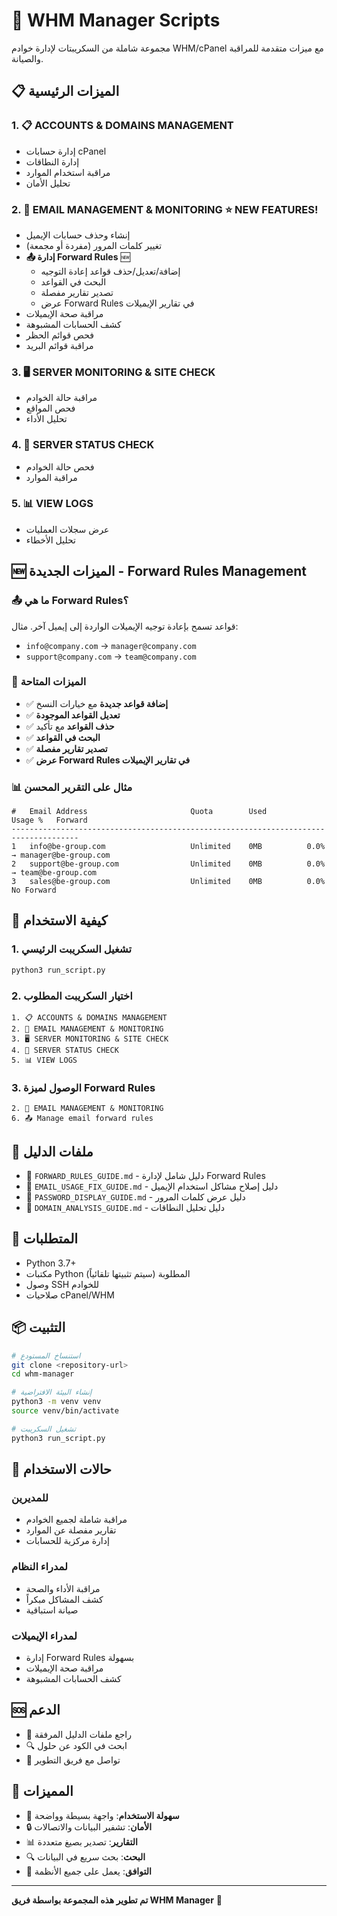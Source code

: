 # 🚀 WHM Manager Scripts

مجموعة شاملة من السكريبتات لإدارة خوادم WHM/cPanel مع ميزات متقدمة للمراقبة والصيانة.

## 📋 الميزات الرئيسية

### 1. 📋 ACCOUNTS & DOMAINS MANAGEMENT
- إدارة حسابات cPanel
- إدارة النطاقات
- مراقبة استخدام الموارد
- تحليل الأمان

### 2. 📧 EMAIL MANAGEMENT & MONITORING ⭐ **NEW FEATURES!**
- إنشاء وحذف حسابات الإيميل
- تغيير كلمات المرور (مفردة أو مجمعة)
- **📤 إدارة Forward Rules** 🆕
  - إضافة/تعديل/حذف قواعد إعادة التوجيه
  - البحث في القواعد
  - تصدير تقارير مفصلة
  - عرض Forward Rules في تقارير الإيميلات
- مراقبة صحة الإيميلات
- كشف الحسابات المشبوهة
- فحص قوائم الحظر
- مراقبة قوائم البريد

### 3. 🖥️ SERVER MONITORING & SITE CHECK
- مراقبة حالة الخوادم
- فحص المواقع
- تحليل الأداء

### 4. 🔧 SERVER STATUS CHECK
- فحص حالة الخوادم
- مراقبة الموارد

### 5. 📊 VIEW LOGS
- عرض سجلات العمليات
- تحليل الأخطاء

## 🆕 الميزات الجديدة - Forward Rules Management

### 📤 ما هي Forward Rules؟
قواعد تسمح بإعادة توجيه الإيميلات الواردة إلى إيميل آخر. مثال:
- `info@company.com` → `manager@company.com`
- `support@company.com` → `team@company.com`

### 🎯 الميزات المتاحة
- ✅ **إضافة قواعد جديدة** مع خيارات النسخ
- ✅ **تعديل القواعد الموجودة**
- ✅ **حذف القواعد** مع تأكيد
- ✅ **البحث في القواعد**
- ✅ **تصدير تقارير مفصلة**
- ✅ **عرض Forward Rules في تقارير الإيميلات**

### 📊 مثال على التقرير المحسن
```
#   Email Address                       Quota        Used         Usage %   Forward                    
-------------------------------------------------------------------------------------
1   info@be-group.com                   Unlimited    0MB          0.0%      → manager@be-group.com    
2   support@be-group.com                Unlimited    0MB          0.0%      → team@be-group.com       
3   sales@be-group.com                  Unlimited    0MB          0.0%      No Forward                
```

## 🚀 كيفية الاستخدام

### 1. تشغيل السكريبت الرئيسي
```bash
python3 run_script.py
```

### 2. اختيار السكريبت المطلوب
```
1. 📋 ACCOUNTS & DOMAINS MANAGEMENT
2. 📧 EMAIL MANAGEMENT & MONITORING
3. 🖥️ SERVER MONITORING & SITE CHECK
4. 🔧 SERVER STATUS CHECK
5. 📊 VIEW LOGS
```

### 3. الوصول لميزة Forward Rules
```
2. 📧 EMAIL MANAGEMENT & MONITORING
6. 📤 Manage email forward rules
```

## 📁 ملفات الدليل

- 📖 `FORWARD_RULES_GUIDE.md` - دليل شامل لإدارة Forward Rules
- 📖 `EMAIL_USAGE_FIX_GUIDE.md` - دليل إصلاح مشاكل استخدام الإيميل
- 📖 `PASSWORD_DISPLAY_GUIDE.md` - دليل عرض كلمات المرور
- 📖 `DOMAIN_ANALYSIS_GUIDE.md` - دليل تحليل النطاقات

## 🔧 المتطلبات

- Python 3.7+
- مكتبات Python المطلوبة (سيتم تثبيتها تلقائياً)
- وصول SSH للخوادم
- صلاحيات cPanel/WHM

## 📦 التثبيت

```bash
# استنساخ المستودع
git clone <repository-url>
cd whm-manager

# إنشاء البيئة الافتراضية
python3 -m venv venv
source venv/bin/activate

# تشغيل السكريبت
python3 run_script.py
```

## 🎯 حالات الاستخدام

### للمديرين
- مراقبة شاملة لجميع الخوادم
- تقارير مفصلة عن الموارد
- إدارة مركزية للحسابات

### لمدراء النظام
- مراقبة الأداء والصحة
- كشف المشاكل مبكراً
- صيانة استباقية

### لمدراء الإيميلات
- إدارة Forward Rules بسهولة
- مراقبة صحة الإيميلات
- كشف الحسابات المشبوهة

## 🆘 الدعم

- 📖 راجع ملفات الدليل المرفقة
- 🔍 ابحث في الكود عن حلول
- 📧 تواصل مع فريق التطوير

## 🎉 المميزات

- 🚀 **سهولة الاستخدام**: واجهة بسيطة وواضحة
- 🔒 **الأمان**: تشفير البيانات والاتصالات
- 📊 **التقارير**: تصدير بصيغ متعددة
- 🔍 **البحث**: بحث سريع في البيانات
- 📱 **التوافق**: يعمل على جميع الأنظمة

---

**تم تطوير هذه المجموعة بواسطة فريق WHM Manager** 🚀
